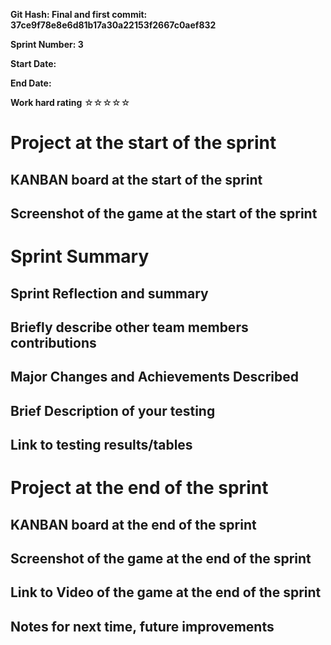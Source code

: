 **Git Hash: Final and first commit: 37ce9f78e8e6d81b17a30a22153f2667c0aef832**

**Sprint Number: 3**

**Start Date:**

**End Date:**

**Work hard rating** ☆☆☆☆☆

# Project at the start of the sprint

## **KANBAN board at the start of the sprint**

## **Screenshot of the game at the start of the sprint**

# Sprint Summary

## **Sprint Reflection and summary**

## **Briefly describe other team members contributions**

## **Major Changes and Achievements Described**

## **Brief Description of your testing**

## **Link to testing results/tables**

# Project at the end of the sprint

## **KANBAN board at the end of the sprint**

## **Screenshot of the game at the end of the sprint**

## Link to **Video of the game at the end of the sprint**

## **Notes for next time, future improvements**